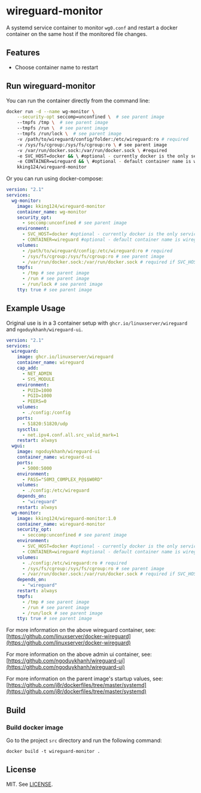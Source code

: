 # wireguard-monitor

A systemd service container to monitor `wg0.conf` and restart a docker container on the same host if the monitored file changes. 

## Features

- Choose container name to restart

## Run wireguard-monitor

You can run the container directly from the command line:

```sh
docker run -d --name wg-monitor \
    --security-opt seccomp=unconfined \  # see parent image
    --tmpfs /tmp \  # see parent image
    --tmpfs /run \  # see parent image
    --tmpfs /run/lock \  # see parent image
    -v /path/to/wireguard/config/folder:/etc/wireguard:ro # required
    -v /sys/fs/cgroup:/sys/fs/cgroup:ro \ # see parent image
    -v /var/run/docker.sock:/var/run/docker.sock \ #required
    -e SVC_HOST=docker && \ #optional - currently docker is the only service host
    -e CONTAINER=wireguard && \ #optional - default container name is wireguard
    kking124/wireguard-monitor
```

Or you can run using docker-compose:

```yaml
version: "2.1"
services:
  wg-monitor:
    image: kking124/wireguard-monitor
    container_name: wg-monitor
    security_opt:
      - seccomp:unconfined # see parent image
    environment:
      - SVC_HOST=docker #optional - currently docker is the only service host
      - CONTAINER=wireguard #optional - default container name is wireguard
    volumes:
      - /path/to/wireguard/config:/etc/wireguard:ro # required
      - /sys/fs/cgroup:/sys/fs/cgroup:ro # see parent image
      - /var/run/docker.sock:/var/run/docker.sock # required if SVC_HOST=docker
    tmpfs:
      - /tmp # see parent image
      - /run # see parent image
      - /run/lock # see parent image
    tty: true # see parent image
```

## Example Usage

Original use is in a 3 container setup with `ghcr.io/linuxserver/wireguard` and `ngoduykhanh/wireguard-ui`.

```yaml
version: "2.1"
services:
  wireguard:
    image: ghcr.io/linuxserver/wireguard
    container_name: wireguard
    cap_add:
      - NET_ADMIN
      - SYS_MODULE
    environment:
      - PUID=1000
      - PGID=1000
      - PEERS=0
    volumes:
      - ./config:/config
    ports:
      - 51820:51820/udp
    sysctls:
      - net.ipv4.conf.all.src_valid_mark=1
    restart: always
  wgui:
    image: ngoduykhanh/wireguard-ui
    container_name: wireguard-ui
    ports:
      - 5000:5000
    environment:
      - PASS="S0M3_C0MPLEX_P@$$W0RD"
    volumes:
      - ./config:/etc/wireguard
    depends_on:
      - "wireguard"
    restart: always
  wg-monitor:
    image: kking124/wireguard-monitor:1.0
    container_name: wireguard-monitor
    security_opt:
      - seccomp:unconfined # see parent image
    environment:
      - SVC_HOST=docker #optional - currently docker is the only service host
      - CONTAINER=wireguard #optional - default container name is wireguard
    volumes:
      - ./config:/etc/wireguard:ro # required
      - /sys/fs/cgroup:/sys/fs/cgroup:ro # see parent image
      - /var/run/docker.sock:/var/run/docker.sock # required if SVC_HOST=docker
    depends_on:
      - "wireguard"
    restart: always
    tmpfs:
      - /tmp # see parent image
      - /run # see parent image
      - /run/lock # see parent image
    tty: true # see parent image
```

For more information on the above wireguard container, see: [https://github.com/linuxserver/docker-wireguard](https://github.com/linuxserver/docker-wireguard)

For more information on the above admin ui container, see: [https://github.com/ngoduykhanh/wireguard-ui](https://github.com/ngoduykhanh/wireguard-ui)

For more information on the parent image's startup values, see: [https://github.com/j8r/dockerfiles/tree/master/systemd](https://github.com/j8r/dockerfiles/tree/master/systemd) 

## Build

### Build docker image

Go to the project `src` directory and run the following command:

```
docker build -t wireguard-monitor .
```

## License
MIT. See [LICENSE](https://github.com/kking124/wireguard-monitor/blob/master/LICENSE).